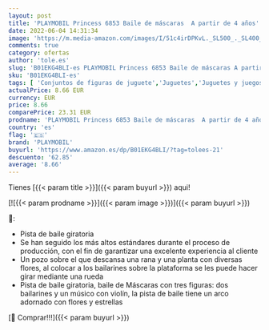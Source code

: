 ```yaml
---
layout: post
title: 'PLAYMOBIL Princess 6853 Baile de máscaras  A partir de 4 años'
date: 2022-06-04 14:31:34
image: 'https://m.media-amazon.com/images/I/51c4irDPKvL._SL500_._SL400_.jpg'
comments: true
category: ofertas
author: 'tole.es'
slug: 'B01EKG4BLI-es PLAYMOBIL Princess 6853 Baile de máscaras A partir de 4 años'
sku: 'B01EKG4BLI-es'
tags: [ 'Conjuntos de figuras de juguete','Juguetes','Juguetes y juegos','Muñecos y figuras','playmobil','🇪🇸', ]
actualPrice: 8.66 EUR
currency: EUR
price: 8.66
comparePrice: 23.31 EUR
prodname: 'PLAYMOBIL Princess 6853 Baile de máscaras  A partir de 4 años'
country: 'es'
flag: '🇪🇸'
brand: 'PLAYMOBIL'
buyurl: 'https://www.amazon.es/dp/B01EKG4BLI/?tag=tolees-21'
descuento: '62.85'
average: '8.66'
---
```


Tienes [{{< param title >}}]({{< param buyurl >}}) aqui!

[![{{< param prodname >}}]({{< param image >}})]({{< param buyurl >}})

🔎:

- Pista de baile giratoria
- Se han seguido los más altos estándares durante el proceso de producción, con el fin de garantizar una excelente experiencia al cliente
- Un pozo sobre el que descansa una rana y una planta con diversas flores, al colocar a los bailarines sobre la plataforma se les puede hacer girar mediante una rueda
- Pista de baile giratoria, baile de Máscaras con tres figuras: dos bailarines y un músico con violín, la pista de baile tiene un arco adornado con flores y estrellas

[🛒 Comprar!!!]({{< param buyurl >}})
